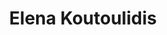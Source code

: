 ---
title: Elena Koutoulidis
type: Site web
preview: /images/preview-min/preview-elenakoutoulidis.jpg
description: Ce projet a été réalisé pour Elena Koutoulidis, une psychothérapeute à Bordeaux. L'objectif de ce site est d'informer les clients d'Elena sur les services qu'elle propose, mais aussi sur ses nombreuses actualités comme son séminaire qu'elle organise chaque année. Grâce à son nouveau site internet, Elena possède désormais un support de référence où elle est libre de poster ce que bon lui semble.
images-desktop: [
    '/images/preview-elenakoutoulidis.png'
]
images-mobile: [
    '/images/preview-elenakoutoulidis.png'
]
period: 2020
site: "https://www.elenakoutoulidis.com/"
tags: ["web","UI","CMS"]
categorie: "DEVELOPPEMENT"
ref: "elena-koutoulidis"
lang: fr
---